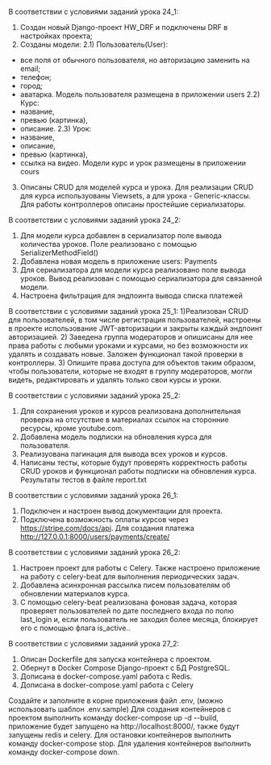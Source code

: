 
В соответствии с условиями заданий урока 24_1:

1) Создан новый Django-проект HW_DRF и подключены DRF в настройках проекта;
2) Созданы модели:
 2.1) Пользователь(User):
  - все поля от обычного пользователя, но авторизацию заменить на email;
  - телефон;
  - город;
  - аватарка.
 Модель пользователя размещена в приложении users
 2.2) Курс:
  - название,
  - превью (картинка),
  - описание.
 2.3) Урок:
  - название,
  - описание,
  - превью (картинка),
  - ссылка на видео.
 Модели курс и урок размещены в приложении cours
3) Описаны CRUD для моделей курса и урока. 
Для реализации CRUD для курса используованы Viewsets, а для урока - Generic-классы.
Для работы контроллеров описаны простейшие сериализаторы.

В соответствии с условиями заданий урока 24_2:
1) Для модели курса добавлен в сериализатор поле вывода количества уроков. 
Поле реализовано с помощью SerializerMethodField()
2) Добавлена новая модель в приложение users: Payments
3) Для сериализатора для модели курса реализовано поле вывода уроков. 
Вывод реализован с помощью сериализатора для связанной модели.
4) Настроена фильтрация для эндпоинта вывода списка платежей 

В соответствии с условиями заданий урока 25_1:
1)Реализован CRUD для пользователей, в том числе регистрация пользователей, 
настроены в проекте использование JWT-авторизации и закрыты каждый эндпоинт авторизацией.
2)  Заведена группа модераторов и опишисаны для нее права работы с любыми уроками и курсами, 
но без возможности их удалять и создавать новые. 
Заложен функционал такой проверки в контроллеры.
3) Опишите права доступа для объектов таким образом, чтобы пользователи, 
которые не входят в группу модераторов, могли видеть, редактировать 
и удалять только свои курсы и уроки.

В соответствии с условиями заданий урока 25_2:
1) Для сохранения уроков и курсов реализована дополнительная проверка 
на отсутствие в материалах ссылок на сторонние ресурсы, кроме youtube.com.
2) Добавлена модель подписки на обновления курса для пользователя.
3) Реализуована пагинация для вывода всех уроков и курсов.
4) Написаны тесты, которые будут проверять корректность работы CRUD уроков 
и функционал работы подписки на обновления курса. Результаты тестов в файле report.txt

В соответствии с условиями заданий урока 26_1:
1) Подключен и настроен вывод документации для проекта.
2) Подключена возможность оплаты курсов через https://stripe.com/docs/api.
Для создания платежа http://127.0.0.1:8000/users/payments/create/

В соответствии с условиями заданий урока 26_2:
1) Настроен проект для работы с Celery. 
Также настроено приложение на работу с celery-beat для выполнения периодических задач.
2) Добавлена асинхронная рассылка писем пользователям об обновлении материалов курса.
3) С помощью celery-beat реализована фоновая задача, которая проверяет пользователей 
по дате последнего входа по полю last_login и, если пользователь не заходил более месяца, 
блокирует его с помощью флага is_active..


В соответствии с условиями заданий урока 27_2:

1) Описан Dockerfile для запуска контейнера с проектом.
2) Обернут в Docker Compose Django-проект с БД PostgreSQL.
3) Дописана в docker-compose.yaml работа с Redis.
4) Дописана в docker-compose.yaml работа с Celery

 Создайте и заполните в корне приложения файл .env, (можно использовать шаблон .env.sample)
Для создания контейнеров с проектом выполнить команду  docker-compose up -d --build,
приложение будет запущено на http://localhost:8000/, также будут запущены redis и celery.
Для остановки контейнеров выполнить команду docker-compose stop.
Для удаления контейнеров выполнить команду docker-compose down.

